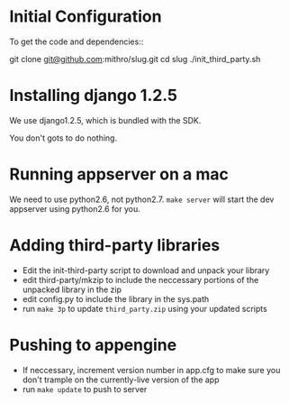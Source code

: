 # Initial Configuration

To get the code and dependencies::

  git clone git@github.com:mithro/slug.git
  cd slug
  ./init_third_party.sh

# Installing django 1.2.5

We use django1.2.5, which is bundled with the SDK.

You don't gots to do nothing.

# Running appserver on a mac

We need to use python2.6, not python2.7. ``make server`` will start the dev appserver using python2.6 for you.

# Adding third-party libraries

 - Edit the init-third-party script to download and unpack your library
 - edit third-party/mkzip to include the neccessary portions of the unpacked library in the zip
 - edit config.py to include the library in the sys.path
 - run ``make 3p`` to update ``third_party.zip`` using your updated scripts

# Pushing to appengine

 - If neccessary, increment version number in app.cfg to make sure you don't trample on the currently-live version of the app
 - run ``make update`` to push to server
